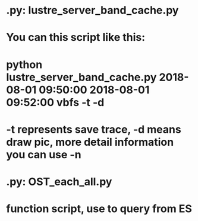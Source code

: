 # .py: lustre_server_band_cache.py
# You can this script like this:
# python lustre_server_band_cache.py 2018-08-01 09:50:00 2018-08-01 09:52:00 vbfs -t -d
# -t represents save trace, -d means draw pic, more detail information you can use -n


# .py: OST_each_all.py
# function script, use to query from ES
